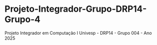 # Projeto-Integrador-Grupo-DRP14-Grupo-4
Projeto Integrador em Computação I Univesp - DRP14 - Grupo 004 - Ano 2025
